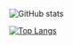 ![GitHub stats](https://github-readme-stats.vercel.app/api?username=TechWithJouho&show_icons=true&theme=tokyonight) 


[![Top Langs](https://github-readme-stats.vercel.app/api/top-langs/?username=orangese&theme=tokyonight)]()
